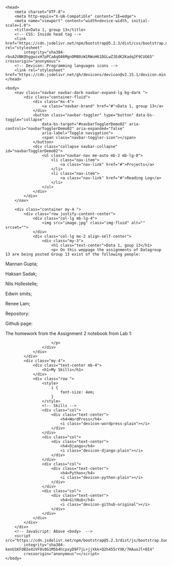 <!DOCTYPE html>
<html lang="en">

    <head>
        <meta charset="UTF-8">
        <meta http-equiv="X-UA-Compatible" content="IE=edge">
        <meta name="viewport" content="width=device-width, initial-scale=1.0">
        <title>Data 1, group 13</title>
        <!-- CSS: Inside head tag -->
        <link href="https://cdn.jsdelivr.net/npm/bootstrap@5.2.3/dist/css/bootstrap.min.css" rel="stylesheet"
            integrity="sha384-rbsA2VBKQhggwzxH7pPCaAqO46MgnOM80zW1RWuH61DGLwZJEdK2Kadq2F9CUG65" crossorigin="anonymous">
        <!-- Devicon: Programming languages icons -->
        <link rel="stylesheet" href="https://cdn.jsdelivr.net/gh/devicons/devicon@v2.15.1/devicon.min.css">
    </head>

    <body>
        <nav class="navbar navbar-dark navbar-expand-lg bg-dark ">
            <div class="container-fluid">
                <div class="mx-4">
                    <a class="navbar-brand" href="#">Data 1, group 13</a>
                </div>
                <button class="navbar-toggler" type="button" data-bs-toggle="collapse"
                    data-bs-target="#navbarTogglerDemo02" aria-controls="navbarTogglerDemo02" aria-expanded="false"
                    aria-label="Toggle navigation">
                    <span class="navbar-toggler-icon"></span>
                </button>
                <div class="collapse navbar-collapse" id="navbarTogglerDemo02">
                    <ul class="navbar-nav me-auto mb-2 mb-lg-0">
                        <li class="nav-item">
                            <a class="nav-link" href="#">Projects</a>
                        </li>
                        <li class="nav-item">
                            <a class="nav-link" href="#">Reading Log</a>
                        </li>
                    </ul>
                </div>
            </div>
        </nav>

        <div class="container my-4 ">
            <div class="row justify-content-center">
                <div class="col-lg mb-lg-4">
                    <img src="image.jpg" class="img-fluid" alt="" srcset="">
                </div>
                <div class="col-lg mx-2 align-self-center">
                    <div class="my-3">
                        <h1 class="text-center">Data 1, goup 13</h1>
                        <p> On this weppage the assignments of Datagroup 13 are being posted Group 13 exist of the following people: 
<p>Mannan Gupta;<p>

<p>Haksan Sadak;<p>

<p>Nils Hollestelle;<p>

<p>Edwin smits;<p>

<p>Renee Lam;<p>

<p>Repository:<p>
<https://github.com/mannan272/data1.git>

<p>Github page:<p>
<data1/README.md at Reneelam20000 · mannan272/data1 (github.com)>

<p>The homework from the Assignment 2 notebook from Lab 1:<p>
<https://mannan272.github.io/data1/lab-01/Assignment2.html>
 
                        </p>
                    </div>
                </div>
            </div>
            <div class="my-4">
                <div class="text-center mb-4">
                    <h1>My Skills</h1>
                </div>
                <div class="row ">
                    <style>
                        i {
                            font-size: 4em;
                        }
                    </style>
                    <!-- Skills -->
                    <div class="col">
                        <div class="text-center">
                            <h4>WordPress</h4>
                            <i class="devicon-wordpress-plain"></i>
                        </div>
                    </div>
                    <div class="col">
                        <div class="text-center">
                            <h4>Django</h4>
                            <i class="devicon-django-plain"></i>
                        </div>
                    </div>
                    <div class="col">
                        <div class="text-center">
                            <h4>Python</h4>
                            <i class="devicon-python-plain"></i>
                        </div>
                    </div>
                    <div class="col">
                        <div class="text-center">
                            <h4>GitHub</h4>
                            <i class="devicon-github-original"></i>
                        </div>
                    </div>
                </div>
            </div>
        </div>
        <!-- JavaScript: Above <body>  -->
        <script src="https://cdn.jsdelivr.net/npm/bootstrap@5.2.3/dist/js/bootstrap.bundle.min.js"
            integrity="sha384-kenU1KFdBIe4zVF0s0G1M5b4hcpxyD9F7jL+jjXkk+Q2h455rYXK/7HAuoJl+0I4"
            crossorigin="anonymous"></script>
    </body>

</html>
<https://github.com/mannan272/data1/blob/main/lab-01/Assignment2.ipynb>
</p>  
  

</body>
</html>
